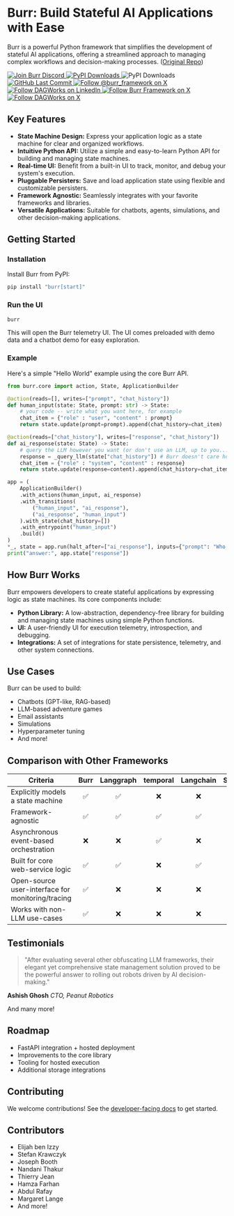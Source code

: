 # Burr: Build Stateful AI Applications with Ease

Burr is a powerful Python framework that simplifies the development of stateful AI applications, offering a streamlined approach to managing complex workflows and decision-making processes. ([Original Repo](https://github.com/apache/burr))

<div>
    <a href="https://discord.gg/6Zy2DwP4f3">
        <img src="https://img.shields.io/badge/Join-Burr_Discord-7289DA?logo=discord" alt="Join Burr Discord" />
    </a>
    <a href="https://pepy.tech/project/burr">
        <img src="https://static.pepy.tech/badge/burr/month" alt="PyPI Downloads"/>
    </a>
    <img src="https://static.pepy.tech/badge/burr" alt="PyPI Downloads" />
    <a href="https://github.com/dagworks-inc/burr/pulse">
        <img src="https://img.shields.io/github/last-commit/dagworks-inc/burr" alt="GitHub Last Commit" />
    </a>
    <a href="https://twitter.com/burr_framework">
        <img src="https://img.shields.io/badge/follow-%40burr_framework-1DA1F2?logo=x&style=social" alt="Follow @burr_framework on X" />
    </a>
    <a href="https://linkedin.com/showcase/dagworks-inc" style="background:none">
        <img src="https://img.shields.io/badge/DAGWorks-Follow-purple.svg?logo=linkedin" alt="Follow DAGWorks on LinkedIn" />
    </a>
    <a href="https://twitter.com/burr_framework" target="_blank">
        <img src="https://img.shields.io/badge/burr_framework-Follow-purple.svg?logo=X" alt="Follow Burr Framework on X"/>
    </a>
    <a href="https://twitter.com/dagworks" target="_blank">
        <img src="https://img.shields.io/badge/DAGWorks-Follow-purple.svg?logo=X" alt="Follow DAGWorks on X"/>
    </a>
</div>

## Key Features

*   **State Machine Design:** Express your application logic as a state machine for clear and organized workflows.
*   **Intuitive Python API:** Utilize a simple and easy-to-learn Python API for building and managing state machines.
*   **Real-time UI:** Benefit from a built-in UI to track, monitor, and debug your system's execution.
*   **Pluggable Persisters:** Save and load application state using flexible and customizable persisters.
*   **Framework Agnostic:** Seamlessly integrates with your favorite frameworks and libraries.
*   **Versatile Applications:** Suitable for chatbots, agents, simulations, and other decision-making applications.

## Getting Started

### Installation

Install Burr from PyPI:

```bash
pip install "burr[start]"
```

### Run the UI

```bash
burr
```

This will open the Burr telemetry UI.  The UI comes preloaded with demo data and a chatbot demo for easy exploration.

### Example

Here's a simple "Hello World" example using the core Burr API.

```python
from burr.core import action, State, ApplicationBuilder

@action(reads=[], writes=["prompt", "chat_history"])
def human_input(state: State, prompt: str) -> State:
    # your code -- write what you want here, for example
    chat_item = {"role" : "user", "content" : prompt}
    return state.update(prompt=prompt).append(chat_history=chat_item)

@action(reads=["chat_history"], writes=["response", "chat_history"])
def ai_response(state: State) -> State:
    # query the LLM however you want (or don't use an LLM, up to you...)
    response = _query_llm(state["chat_history"]) # Burr doesn't care how you use LLMs!
    chat_item = {"role" : "system", "content" : response}
    return state.update(response=content).append(chat_history=chat_item)

app = (
    ApplicationBuilder()
    .with_actions(human_input, ai_response)
    .with_transitions(
        ("human_input", "ai_response"),
        ("ai_response", "human_input")
    ).with_state(chat_history=[])
    .with_entrypoint("human_input")
    .build()
)
*_, state = app.run(halt_after=["ai_response"], inputs={"prompt": "Who was Aaron Burr, sir?"})
print("answer:", app.state["response"])
```

## How Burr Works

Burr empowers developers to create stateful applications by expressing logic as state machines. Its core components include:

*   **Python Library:** A low-abstraction, dependency-free library for building and managing state machines using simple Python functions.
*   **UI:** A user-friendly UI for execution telemetry, introspection, and debugging.
*   **Integrations:** A set of integrations for state persistence, telemetry, and other system connections.

## Use Cases

Burr can be used to build:

*   Chatbots (GPT-like, RAG-based)
*   LLM-based adventure games
*   Email assistants
*   Simulations
*   Hyperparameter tuning
*   And more!

## Comparison with Other Frameworks

| Criteria                                          | Burr | Langgraph | temporal | Langchain | Superagent | Hamilton |
| ------------------------------------------------- | :--: | :-------: | :------: | :-------: | :--------: | :------: |
| Explicitly models a state machine                 |  ✅  |    ✅     |    ❌    |    ❌     |     ❌     |    ❌    |
| Framework-agnostic                                |  ✅  |    ✅     |    ✅    |    ✅     |     ❌     |    ✅    |
| Asynchronous event-based orchestration            |  ❌  |    ❌     |    ✅    |    ❌     |     ❌     |    ❌    |
| Built for core web-service logic                  |  ✅  |    ✅     |    ❌    |    ✅     |     ✅     |    ✅    |
| Open-source user-interface for monitoring/tracing |  ✅  |    ❌     |    ❌    |    ❌     |     ❌     |    ✅    |
| Works with non-LLM use-cases                      |  ✅  |    ❌     |    ❌    |    ❌     |     ❌     |    ✅    |

## Testimonials

> "After evaluating several other obfuscating LLM frameworks, their elegant yet comprehensive state management solution proved to be the powerful answer to rolling out robots driven by AI decision-making."

**Ashish Ghosh**
*CTO, Peanut Robotics*

And many more!

## Roadmap

*   FastAPI integration + hosted deployment
*   Improvements to the core library
*   Tooling for hosted execution
*   Additional storage integrations

## Contributing

We welcome contributions!  See the [developer-facing docs](https://burr.dagworks.io/contributing) to get started.

## Contributors

*   Elijah ben Izzy
*   Stefan Krawczyk
*   Joseph Booth
*   Nandani Thakur
*   Thierry Jean
*   Hamza Farhan
*   Abdul Rafay
*   Margaret Lange
*   And more!